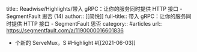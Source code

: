 title:: Readwise/Highlights/带入 gRPC：让你的服务同时提供 HTTP 接口 - SegmentFault 思否 (14)
author:: [[简悦]]
full-title:: 带入 gRPC：让你的服务同时提供 HTTP 接口 - SegmentFault 思否
category:: #articles
url:: https://segmentfault.com/a/1190000016601836

- 个新的 ServeMux，S #Highlight #[[2021-06-03]]
